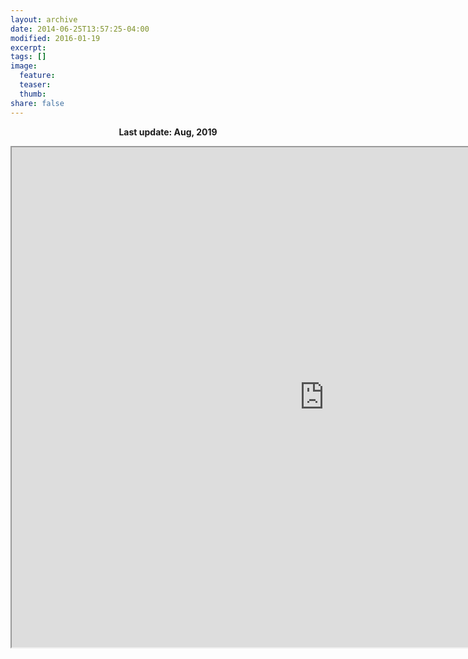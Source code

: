 ```yaml
---
layout: archive
date: 2014-06-25T13:57:25-04:00
modified: 2016-01-19
excerpt:
tags: []
image:
  feature:
  teaser:
  thumb:
share: false
---
```

<p align="center">
  <b>Last update: Aug, 2019</b><br>
</p>


<iframe src="https://drive.google.com/file/d/13hakc6RkSS5bou6tSbQC94coxYvHnRqv/preview" width="1000" height="800"></iframe>
